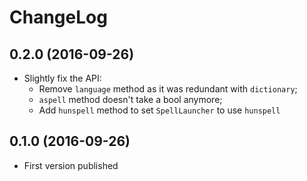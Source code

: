 ChangeLog 
=========

0.2.0 (2016-09-26)
------------------
* Slightly fix the API:
  * Remove `language` method as it was redundant with `dictionary`;
  * `aspell` method doesn't take a bool anymore;
  * Add `hunspell` method to set `SpellLauncher` to use `hunspell`

0.1.0 (2016-09-26)
------------------
* First version published
